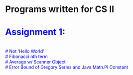 # Programs written for CS II
# <span style="color:blue">Assignment 1:</span> 
<br>
<span style="color:blue"># Not 'Hello World'</span>
<br>
<span style="color:blue"># Fibonacci nth term</span>
<br>
<span style="color:blue"># Average w/ Scanner Object</span>
<br>
<span style="color:blue"># Error Bound of Gregory Series and Java Math.PI Constant</span>
